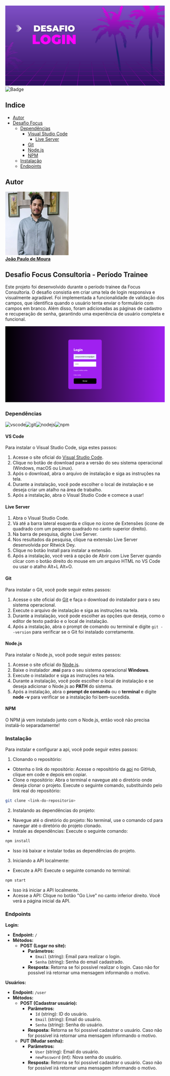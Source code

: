 ![banner](./public/img//banner.png)
![Badge](https://img.shields.io/badge/STATUS-CONCLU%C3%8DDO-brightgreen)
## Indice
- [Autor](#autor)
- [Desafio Focus](#desafio-focus-consultoria---período-trainee)
  - [Dependências](#dependências)
    - [Visual Studio Code](#vs-code)
        - [Live Server](#live-server)
    - [Git](#git)
    - [Node.js](#nodejs)
    - [NPM](#npm)
  - [Instalação](#instalação)
  - [Endpoints](#endpoints)
## Autor

<a href="https://www.linkedin.com/in/joão-moura-7ab135209">
 <img alt="foto do autor" src="./public/img//eu.jpg" width="200px">
 <br />
 <b>João Paulo de Moura</b></a> <a href="https://www.linkedin.com/in/joão-moura-7ab135209/"></a>
 <br />

## Desafio Focus Consultoria - Período Trainee
Este projeto foi desenvolvido durante o período trainee da Focus Consultoria. O desafio consistia em criar uma tela de login responsiva e visualmente agradável. Foi implementada a funcionalidade de validação dos campos, que identifica quando o usuário tenta enviar o formulário com campos em branco. Além disso, foram adicionadas as páginas de cadastro e recuperação de senha, garantindo uma experiência de usuário completa e funcional.

![Imagem da tela de login](./public/img/tela.png)
### Dependências
![vscode](https://img.shields.io/badge/VSCode-0078D4?style=for-the-badge&logo=visual%20studio%20code&logoColor=white)![git](https://img.shields.io/badge/GIT-E44C30?style=for-the-badge&logo=git&logoColor=white)![nodejs](https://img.shields.io/badge/Node%20js-339933?style=for-the-badge&logo=nodedotjs&logoColor=white)![npm](https://img.shields.io/badge/npm-CB3837?style=for-the-badge&logo=npm&logoColor=white)


#### VS Code
Para instalar o Visual Studio Code, siga estes passos:

1. Acesse o site oficial do [Visual Studio Code](https://code.visualstudio.com/Download).
2. Clique no botão de download para a versão do seu sistema operacional (Windows, macOS ou Linux).
3. Após o download, abra o arquivo de instalação e siga as instruções na tela.
4. Durante a instalação, você pode escolher o local de instalação e se deseja criar um atalho na área de trabalho.
5. Após a instalação, abra o Visual Studio Code e comece a usar!

#### Live Server
1. Abra o Visual Studio Code.
2. Vá até a barra lateral esquerda e clique no ícone de Extensões (ícone de quadrado com um pequeno quadrado no canto superior direito).
3. Na barra de pesquisa, digite Live Server.
4. Nos resultados da pesquisa, clique na extensão Live Server desenvolvida por Ritwick Dey.
5. Clique no botão Install para instalar a extensão.
6. Após a instalação, você verá a opção de Abrir com Live Server quando clicar com o botão direito do mouse em um arquivo HTML no VS Code ou usar o atalho Alt+L Alt+O.

#### Git
Para instalar o Git, você pode seguir estes passos:

1. Acesse o site oficial do [Git](https://git-scm.com/download) e faça o download do instalador para o seu sistema operacional.
2. Execute o arquivo de instalação e siga as instruções na tela.
3. Durante a instalação, você pode escolher as opções que deseja, como o editor de texto padrão e o local de instalação.
4. Após a instalação, abra o prompt de comando ou terminal e digite `git --version` para verificar se o Git foi instalado corretamente.

#### Node.js
Para instalar o Node.js, você pode seguir estes passos:

1. Acesse o site oficial do [Node.js](https://nodejs.org/pt).
2. Baixe o instalador **.msi** para o seu sistema operacional **Windows**.
3. Execute o instalador e siga as instruções na tela.
4. Durante a instalação, você pode escolher o local de instalação e se deseja adicionar o Node.js ao **PATH** do sistema.
5. Após a instalação, abra o **prompt de comando** ou o **terminal** e digite **node -v** para verificar se a instalação foi bem-sucedida.

#### NPM
O NPM já vem instalado junto com o Node.js, então você não precisa instalá-lo separadamente! 

### Instalação
Para instalar e configurar a api, você pode seguir estes passos:
1. Clonando o repositório:
- Obtenha o link do repositório: Acesse o repositório da [api](https://github.com/JPaulo-mrs/Desafio_Focus) no GitHub, clique em code e depois em copiar.
- Clone o repositório: Abra o terminal e navegue até o diretório onde deseja clonar o projeto. Execute o seguinte comando, substituindo <link-do-repositorio> pelo link real do repositório:
~~~bash
git clone <link-do-repositorio>
~~~

2. Instalando as dependências do projeto:
- Navegue até o diretório do projeto: No terminal, use o comando cd para navegar até o diretório do projeto clonado.
- Instale as dependências: Execute o seguinte comando:
~~~bash
npm install
~~~
- Isso irá baixar e instalar todas as dependências do projeto.

3. Iniciando a API localmente:

- Execute a API: Execute o seguinte comando no terminal:
~~~bash
npm start
~~~
- Isso irá iniciar a API localmente.
- Acesse a API: Clique no botão "Go Live" no canto inferior direito. Você verá a página inicial da API.

### Endpoints
**Login:**


* **Endpoint:** `/`
* **Métodos:**
    * **POST (Logar no site):**
        * **Parâmetros:**
            * `Email` (string): Email para realizar o login.
            * `Senha` (string): Senha do email cadastrado.
        * **Resposta:** Retorna se foi possível realizar o login. Caso não for possível irá retornar uma mensagem informando o motivo.

**Usuários:**

* **Endpoint:** `/user`
* **Métodos:**
    * **POST (Cadastrar usuário):**
        * **Parâmetros:**
            * `Id` (string): ID do usuário.
            * `Email` (string): Email do usuário.
            * `Senha` (string): Senha do usuário.
        * **Resposta:** Retorna se foi possível cadastrar o usuário. Caso não for possível irá retornar uma mensagem informando o motivo.
    * **PUT (Mudar senha):**
        * **Parâmetros:**
            * `User` (string): Email do usuário.
            * `newPassword` (int): Nova senha do usuário.
        * **Resposta:** Retorna se foi possível cadastrar o usuário. Caso não for possível irá retornar uma mensagem informando o motivo.